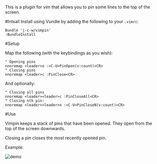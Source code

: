 This is a plugin for vim that allows you to pin some lines to the top of the screen.

#Intsall
Install using Vundle by adding the following to your `.vimrc`:

    Bundle 'j-c-w/vimpin'
    :BundleInstall

#Setup

Map the following (with the keybindings as you wish):

    " Opening pins
    nnoremap <leader>o :<C-U>PinOpen(v:count)<CR>
    " Closing pins
    nnoremap <leader>c :PinClose<CR>


And optionally:

    " Closing all pins
    nnoremap <leader><leader>c :PinCloseAll<CR>
    " Closing nth pin:
    nnoremap <leader><leader>n :<C-U>PinCloseN(v:count)<CR>


#Use

Vimpin keeps a stack of pins that have been opened. They open
from the top of the screen downwards.

Closing a pin closes the most recently opened pin.

Example:

![demo](https://raw.githubusercontent.com/wiki/j-c-w/vimpin/demo.gif)


